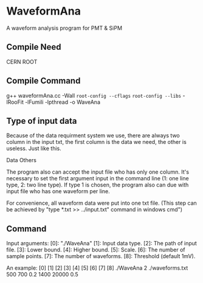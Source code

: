 # WaveformAna
A waveform analysis program for PMT & SiPM
## Compile Need
CERN ROOT
## Compile Command
g++ waveformAna.cc -Wall `root-config --cflags` `root-config --libs` -lRooFit -lFumili -lpthread -o WaveAna
## Type of input data
Because of the data requirment system we use, there are always two column in the input txt, the first column is the data we need, the other is useless. Just like this.

Data	Others

The program also can accept the input file who has only one column. It's necessary to set the first argument input in the command line (1: one line type, 2: two line type). If type 1 is chosen, the program also can due with input file who has one waveform per line.

For convenience, all waveform data were put into one txt file. (This step can be achieved by "type \*.txt >> ../input.txt" command in windows cmd")
## Command
Input arguments:
[0]: "./WaveAna"
[1]: Input data type.
[2]: The path of input file.
[3]: Lower bound.
[4]: Higher bound.
[5]: Scale.
[6]: The number of sample points.
[7]: The number of waveforms.
[8]: Threshold (default 1mV).

An example:
	[0]	[1]	[2]	[3]	[4]	[5]	[6]	[7]	[8]
	./WaveAna 2	./waveforms.txt	500	700	0.2	1400	20000	0.5

